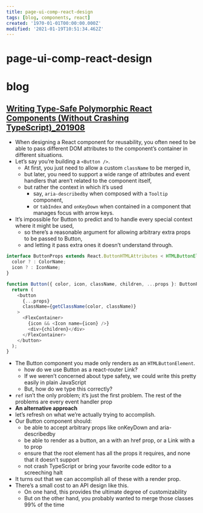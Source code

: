 ```yaml
---
title: page-ui-comp-react-design
tags: [blog, components, react]
created: '1970-01-01T00:00:00.000Z'
modified: '2021-01-19T10:51:34.462Z'
---
```


# page-ui-comp-react-design

# blog

## [Writing Type-Safe Polymorphic React Components (Without Crashing TypeScript)_201908](https://blog.andrewbran.ch/polymorphic-react-components/)

- When designing a React component for reusability, you often need to be able to pass different DOM attributes to the component’s container in different situations.
- Let’s say you’re building a `<Button />`. 
  - At first, you just need to allow a custom `className` to be merged in, 
  - but later, you need to support a wide range of attributes and event handlers that aren’t related to the component itself, 
  - but rather the context in which it’s used
    - say, `aria-describedby` when composed with a `Tooltip` component, 
    - or `tabIndex` and `onKeyDown` when contained in a component that manages focus with arrow keys.
- It’s impossible for Button to predict and to handle every special context where it might be used, 
  - so there’s a reasonable argument for allowing arbitrary extra props to be passed to Button, 
  - and letting it pass extra ones it doesn’t understand through.

``` typescript
interface ButtonProps extends React.ButtonHTMLAttributes < HTMLButtonElement > {
  color ? : ColorName;
  icon ? : IconName;
}

function Button({ color, icon, className, children, ...props }: ButtonProps) {
  return (
    <button
      {...props}
      className={getClassName(color, className)}
    >
      <FlexContainer>
        {icon && <Icon name={icon} />}
        <div>{children}</div>
      </FlexContainer>
    </button>
  );
}
```

- The Button component you made only renders as an `HTMLButtonElement`.
  - how do we use Button as a react-router Link?
  - If we weren’t concerned about type safety, we could write this pretty easily in plain JavaScript
  - But, how do we type this correctly?
- `ref` isn’t the only problem; it’s just the first problem. The rest of the problems are every event handler prop
- **An alternative approach**
- let’s refresh on what we’re actually trying to accomplish. 
- Our Button component should:
  - be able to accept arbitrary props like onKeyDown and aria-describedby
  - be able to render as a button, an a with an href prop, or a Link with a to prop
  - ensure that the root element has all the props it requires, and none that it doesn’t support
  - not crash TypeScript or bring your favorite code editor to a screeching halt
- It turns out that we can accomplish all of these with a render prop. 
- There’s a small cost to an API design like this.
  - On one hand, this provides the ultimate degree of customizability
  - But on the other hand, you probably wanted to merge those classes 99% of the time
